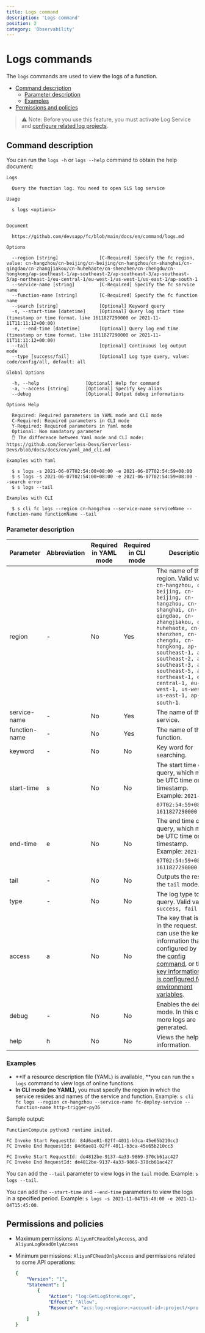 ```yaml
---
title: Logs command
description: 'Logs command'
position: 2
category: 'Observability'
---
```

# Logs commands

The `logs` commands are used to view the logs of a function. 

- [Command description](#Command-description)
  - [Parameter description](#Parameter-description)
  - [Examples](#Examples)
- [Permissions and policies](#Permissions-and-policies)

> ⚠️ Note: Before you use this feature, you must activate Log Service and [configure related log projects](../yaml.md##logConfig). 


## Command description

You can run the `logs -h` or `logs --help` command to obtain the help document:

```shell script
Logs

  Query the function log. You need to open SLS log service 

Usage

  s logs <options>  


Document
  
  https://github.com/devsapp/fc/blob/main/docs/en/command/logs.md                

Options
               
  --region [string]               [C-Required] Specify the fc region, value: cn-hangzhou/cn-beijing/cn-beijing/cn-hangzhou/cn-shanghai/cn-qingdao/cn-zhangjiakou/cn-huhehaote/cn-shenzhen/cn-chengdu/cn-hongkong/ap-southeast-1/ap-southeast-2/ap-southeast-3/ap-southeast-5/ap-northeast-1/eu-central-1/eu-west-1/us-west-1/us-east-1/ap-south-1  
  --service-name [string]         [C-Required] Specify the fc service name  
  --function-name [string]        [C-Required] Specify the fc function name                                          
  --search [string]               [Optional] Keyword query          
  -s, --start-time [datetime]     [Optional] Query log start time (timestamp or time format，like 1611827290000 or 2021-11-11T11:11:12+00:00)                                                            
  -e, --end-time [datetime]       [Optional] Query log end time (timestamp or time format，like 1611827290000 or 2021-11-11T11:11:12+00:00)        
  --tail                          [Optional] Continuous log output mode                                                    
  --type [success/fail]           [Optional] Log type query, value: code/config/all, default: all                                             

Global Options

  -h, --help                 [Optional] Help for command          
  -a, --access [string]      [Optional] Specify key alias         
  --debug                    [Optional] Output debug informations        

Options Help

  Required: Required parameters in YAML mode and CLI mode
  C-Required: Required parameters in CLI mode
  Y-Required: Required parameters in Yaml mode
  Optional: Non mandatory parameter
  ✋ The difference between Yaml mode and CLI mode: https://github.com/Serverless-Devs/Serverless-Devs/blob/docs/docs/en/yaml_and_cli.md

Examples with Yaml

  $ s logs -s 2021-06-07T02:54:00+08:00 -e 2021-06-07T02:54:59+08:00 
  $ s logs -s 2021-06-07T02:54:00+08:00 -e 2021-06-07T02:54:59+08:00 --search error
  $ s logs --tail                                                        

Examples with CLI

  $ s cli fc logs --region cn-hangzhou --service-name serviceName --function-name functionName --tail
```

### Parameter description

| Parameter   | Abbreviation | Required in YAML mode | Required in CLI mode | Description                           |
| ------------- | -------- | -------------- | ------------- | ------------------------------------------------------------ |
| region    | -    | No      | Yes     | The name of the region. Valid values: `cn-hangzhou, cn-beijing, cn-beijing, cn-hangzhou, cn-shanghai, cn-qingdao, cn-zhangjiakou, cn-huhehaote, cn-shenzhen, cn-chengdu, cn-hongkong, ap-southeast-1, ap-southeast-2, ap-southeast-3, ap-southeast-5, ap-northeast-1, eu-central-1, eu-west-1, us-west-1, us-east-1, ap-south-1`. |
| service-name | -    | No      | Yes     | The name of the service.                            |
| function-name | -    | No      | Yes     | The name of the function.                            |
| keyword    | -    | No      | No     | Key word for searching.                         |
| start-time  | s    | No      | No     | The start time of the query, which must be UTC time or a timestamp. Example: `2021-06-07T02:54:59+08:00`，`1611827290000` |
| end-time   | e    | No      | No     | The end time of the query, which must be UTC time or a timestamp. Example: `2021-06-07T02:54:59+08:00`，`1611827290000` |
| tail     | -    | No      | No     | Outputs the result in the `tail` mode.                   |
| type     | -    | No      | No     | The log type to query. Valid values: `success, fail`     |
| access    | a    | No      | No     | The key that is used in the request. You can use the key information that is configured by using the [config command](https://github.com/Serverless-Devs/Serverless-Devs/tree/master/docs/en/command/config.md#config-add-command), or the [key information that is configured for environment variables](https://github.com/Serverless-Devs/Serverless-Devs/tree/master/docs/en/command/config.md#Configure-keys-by-using-environment-variables). |
| debug     | -    | No      | No     | Enables the `debug` mode. In this case, more logs are generated.            |
| help     | h    | No      | No     | Views the help information.                         |

### Examples
 
- **If a resource description file (YAML) is available, **you can run the `s logs` command to view logs of online functions.
- **In CLI mode (no YAML),** you must specify the region in which the service resides and names of the service and function. Example: `s cli fc logs --region cn-hangzhou --service-name fc-deploy-service --function-name http-trigger-py36`
 
Sample output:

```
FunctionCompute python3 runtime inited.

FC Invoke Start RequestId: 84d6ae81-02ff-4011-b3ca-45e65b210cc3
FC Invoke End RequestId: 84d6ae81-02ff-4011-b3ca-45e65b210cc3

FC Invoke Start RequestId: de4812be-9137-4a33-9869-370cb61ac427
FC Invoke End RequestId: de4812be-9137-4a33-9869-370cb61ac427
```

You can add the `--tail` parameter to view logs in the `tail` mode. Example: `s logs --tail`.

You can add the `--start-time` and `--end-time` parameters to view the logs in a specified period. Example: `s logs -s 2021-11-04T15:40:00 -e 2021-11-04T15:45:00`.

## Permissions and policies

- Maximum permissions: `AliyunFCReadOnlyAccess`, and `AliyunLogReadOnlyAccess`

- Minimum permissions: `AliyunFCReadOnlyAccess` and permissions related to some API operations:

  ```yaml
  {
      "Version": "1",
      "Statement": [
          {
              "Action": "log:GetLogStoreLogs",
              "Effect": "Allow",
              "Resource": "acs:log:<region>:<account-id>:project/<project>/logstore/<logstore>"
          }
      ]
  }
  ```
